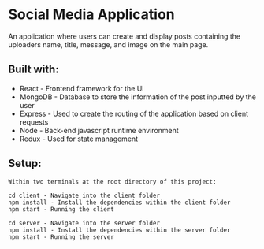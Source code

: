 # Social Media Application

An application where users can create and display posts containing the uploaders name, title, message, and image on the main page.

## Built with:
* React - Frontend framework for the UI
* MongoDB - Database to store the information of the post inputted by the user
* Express - Used to create the routing of the application based on client requests
* Node - Back-end javascript runtime environment
* Redux - Used for state management

## Setup:
```
Within two terminals at the root directory of this project:

cd client - Navigate into the client folder
npm install - Install the dependencies within the client folder
npm start - Running the client

cd server - Navigate into the server folder
npm install - Install the dependencies within the server folder
npm start - Running the server
```
